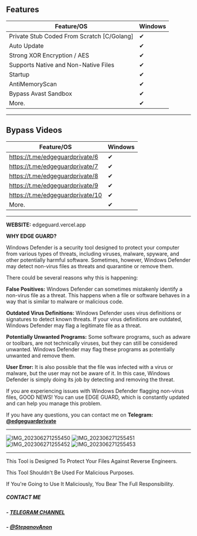 ## Features

| Feature/OS | Windows |
|-----------------|---------|
| Private Stub Coded From Scratch [C/Golang] | ✔ |
| Auto Update | ✔ |
| Strong XOR Encryption / AES | ✔ |
| Supports Native and Non-Native Files | ✔ |
| Startup | ✔ |
| AntiMemoryScan | ✔ |
| Bypass Avast Sandbox | ✔ |
| More. | ✔ |

---

## Bypass Videos

| Feature/OS | Windows |
|-----------------|---------|
| https://t.me/edgeguardprivate/6 | ✔ |
| https://t.me/edgeguardprivate/7 | ✔ |
| https://t.me/edgeguardprivate/8 | ✔ |
| https://t.me/edgeguardprivate/9 | ✔ |
| https://t.me/edgeguardprivate/10 | ✔ |
| More. | ✔ |

---

**WEBSITE:** edgeguard.vercel.app


**WHY EDGE GUARD?**

Windows Defender is a security tool designed to protect your computer from various types of threats, including viruses, malware, spyware, and other potentially harmful software. Sometimes, however, Windows Defender may detect non-virus files as threats and quarantine or remove them.

There could be several reasons why this is happening:

**False Positives:** Windows Defender can sometimes mistakenly identify a non-virus file as a threat. This happens when a file or software behaves in a way that is similar to malware or malicious code.

**Outdated Virus Definitions:** Windows Defender uses virus definitions or signatures to detect known threats. If your virus definitions are outdated, Windows Defender may flag a legitimate file as a threat.

**Potentially Unwanted Programs:** Some software programs, such as adware or toolbars, are not technically viruses, but they can still be considered unwanted. Windows Defender may flag these programs as potentially unwanted and remove them.

**User Error:** It is also possible that the file was infected with a virus or malware, but the user may not be aware of it. In this case, Windows Defender is simply doing its job by detecting and removing the threat.

If you are experiencing issues with Windows Defender flagging non-virus files, GOOD NEWS! You can use EDGE GUARD, which is constantly updated and can help you manage this problem.

If you have any questions, you can contact me on **Telegram: [@edgeguardprivate](https://t.me/edgeguardprivate)**

-------------------------------------------------------------------
![IMG_202306271255450](https://github.com/StepanovAnon/EdgeGuard/assets/137941868/d7655ddc-c0a0-49af-88ad-6443036e9c22)
![IMG_202306271255451](https://github.com/StepanovAnon/EdgeGuard/assets/137941868/c639f41d-24a5-427d-92b1-45485141ff56)
![IMG_202306271255452](https://github.com/StepanovAnon/EdgeGuard/assets/137941868/38ef3210-7414-44a1-82e3-84080b3346af)
![IMG_202306271255453](https://github.com/StepanovAnon/EdgeGuard/assets/137941868/f7e3d85b-0444-4931-9523-defc385bef05)




-------------------------------------------------------------------
This Tool is Designed To Protect Your Files Against Reverse Engineers.

This Tool Shouldn't Be Used For Malicious Purposes.

If You're Going to Use It Maliciously, You Bear The Full Responsibility.


##### CONTACT ME

##### - [TELEGRAM CHANNEL](https://t.me/edgeguardprivate)
##### - [@StepanovAnon](https://t.me/StepanovAnon)

